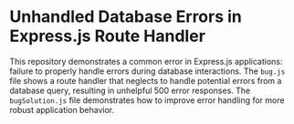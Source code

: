 # Unhandled Database Errors in Express.js Route Handler

This repository demonstrates a common error in Express.js applications:  failure to properly handle errors during database interactions.  The `bug.js` file shows a route handler that neglects to handle potential errors from a database query, resulting in unhelpful 500 error responses. The `bugSolution.js` file demonstrates how to improve error handling for more robust application behavior.
